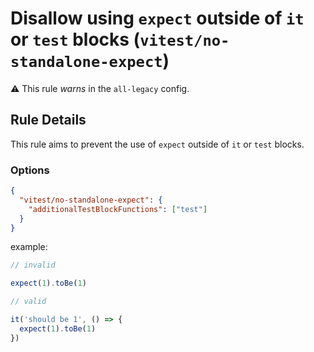 # Disallow using `expect` outside of `it` or `test` blocks (`vitest/no-standalone-expect`)

⚠️ This rule _warns_ in the `all-legacy` config.

<!-- end auto-generated rule header -->

## Rule Details

This rule aims to prevent the use of `expect` outside of `it` or `test` blocks.

### Options

```json
{
  "vitest/no-standalone-expect": {
	"additionalTestBlockFunctions": ["test"]
  }
}
```

example:

```js
// invalid

expect(1).toBe(1)

// valid

it('should be 1', () => {
  expect(1).toBe(1)
})
```
